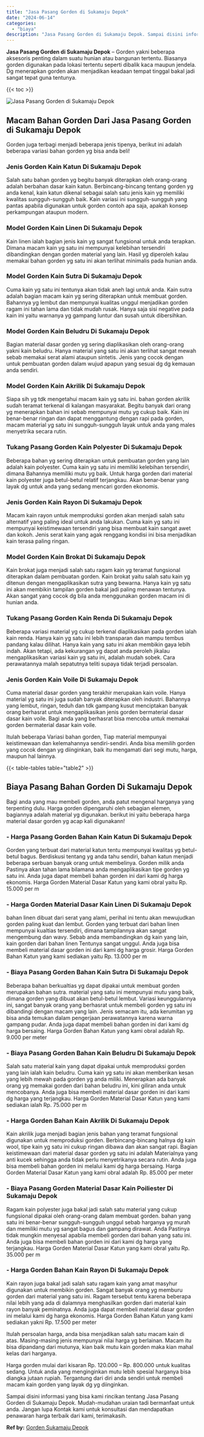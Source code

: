 ```yaml
---
title: "Jasa Pasang Gorden di Sukamaju Depok"
date: "2024-06-14"
categories: 
  - "biaya"
description: "Jasa Pasang Gorden di Sukamaju Depok. Sampai disini informasi yang bisa kami rincikan tentang Jasa Pasang Gorden di Sukamaju Depok. Mudah-mudahan uraian tadi..."
---
```


**Jasa Pasang Gorden di Sukamaju Depok** – Gorden yakni beberapa aksesoris penting dalam suatu hunian atau bangunan tertentu. Biasanya gorden digunakan pada lokasi tertentu seperti dibalik kaca maupun jendela. Dg menerapkan gorden akan menjadikan keadaan tempat tinggal bakal jadi sangat tepat guna tentunya.

{{< toc >}}

![Jasa Pasang Gorden di Sukamaju Depok](/images/pasang-gorden-murah19.png)

## Macam Bahan Gorden Dari Jasa Pasang Gorden di Sukamaju Depok

Gorden juga terbagi menjadi beberapa jenis tipenya, berikut ini adalah beberapa variasi bahan gorden yg bisa anda beli!

### Jenis Gorden Kain Katun Di Sukamaju Depok

Salah satu bahan gorden yg begitu banyak diterapkan oleh orang-orang adalah berbahan dasar kain katun. Berbincang-bincang tentang gorden yg anda kenal, kain katun dikenal sebagai salah satu jenis kain yg memiliki kwalitas sungguh-sungguh baik. Kain variasi ini sungguh-sungguh yang pantas apabila digunakan untuk gorden contoh apa saja, apakah konsep perkampungan ataupun modern.

### Model Gorden Kain Linen Di Sukamaju Depok

Kain linen ialah bagian jenis kain yg sangat fungsional untuk anda terapkan. Dimana macam kain yg satu ini mempunyai kelebihan tersendiri dibandingkan dengan gorden material yang lain. Hasil yg diperoleh kalau memakai bahan gorden yg satu ini akan terlihat minimalis pada hunian anda.

### Model Gorden Kain Sutra Di Sukamaju Depok

Cuma kain yg satu ini tentunya akan tidak aneh lagi untuk anda. Kain sutra adalah bagian macam kain yg sering diterapkan untuk membuat gorden. Bahannya yg lembut dan mempunyai kualitas unggul menjadikan gorden ragam ini tahan lama dan tidak mudah rusak. Hanya saja sisi negative pada kain ini yaitu warnanya yg gampang luntur dan susah untuk dibersihkan.

### Model Gorden Kain Beludru Di Sukamaju Depok

Bagian material dasar gorden yg sering diaplikasikan oleh orang-orang yakni kain beludru. Hanya material yang satu ini akan terlihat sangat mewah sebab memakai serat alami ataupun sintetis. Jenis yang cocok dengan untuk pembuatan gorden dalam wujud apapun yang sesuai dg dg kemauan anda sendiri.

### Model Gorden Kain Akrilik Di Sukamaju Depok

Siapa sih yg tdk mengetahui macam kain yg satu ini. bahan gorden akrilik sudah teramat terkenal di kalangan masyarakat. Begitu banyak dari orang yg menerapkan bahan ini sebab mempunyai mutu yg cukup baik. Kain ini benar-benar ringan dan dapat menggantung dengan rapi pada gorden, macam material yg satu ini sungguh-sungguh layak untuk anda yang males menyetrika secara rutin.

### Tukang Pasang Gorden Kain Polyester Di Sukamaju Depok

Beberapa bahan yg sering diterapkan untuk pembuatan gorden yang lain adalah kain polyester. Cuma kain yg satu ini memiliki kelebihan tersendiri, dimana Bahannya memiliki mutu yg baik. Untuk harga gorden dari material kain polyester juga betul-betul relatif terjangkau. Akan benar-benar yang layak dg untuk anda yang sedang mencari gorden ekonomis.

### Jenis Gorden Kain Rayon Di Sukamaju Depok

Macam kain rayon untuk memproduksi gorden akan menjadi salah satu alternatif yang paling ideal untuk anda lakukan. Cuma kain yg satu ini mempunyai keistimewaan tersendiri yang bisa membuat kain sangat awet dan kokoh. Jenis serat kain yang agak renggang kondisi ini bisa menjadikan kain terasa paling ringan.

### Model Gorden Kain Brokat Di Sukamaju Depok

Kain brokat juga menjadi salah satu ragam kain yg teramat fungsional diterapkan dalam pembuatan gorden. Kain brokat yaitu salah satu kain yg ditenun dengan mengaplikasikan sutra yang bewarna. Hanya kain yg satu ini akan membikin tampilan gorden bakal jadi paling menawan tentunya. Akan sangat yang cocok dg bila anda menggunakan gorden macam ini di hunian anda.

### Tukang Pasang Gorden Kain Renda Di Sukamaju Depok

Beberapa variasi material yg cukup terkenal diaplikasikan pada gorden ialah kain renda. Hanya kain yg satu ini lebih transparan dan mampu tembus pandang kalau dilihat. Hanya kain yang satu ini akan membikin gaya lebih indah. Akan tetapi, ada kekurangan yg dapat anda peroleh jikalau mengaplikasikan variasi kain yg satu ini, adalah mudah sobek. Cara perawatannya malah sepatutnya teliti supaya tidak terjadi persoalan.

### Jenis Gorden Kain Voile Di Sukamaju Depok

Cuma material dasar gorden yang terakhir merupakan kain voile. Hanya material yg satu ini juga sudah banyak diterapkan oleh industri. Bahannya yang lembut, ringan, teduh dan tdk gampang kusut menciptakan banyak orang berhasrat untuk mengaplikasikan jenis gorden bermaterial dasar dasar kain voile. Bagi anda yang berhasrat bisa mencoba untuk memakai gorden bermaterial dasar kain voile.

Itulah beberapa Variasi bahan gorden, Tiap material mempunyai keistimewaan dan kelemahannya sendiri-sendiri. Anda bisa memilih gorden yang cocok dengan yg diinginkan, baik itu mengamati dari segi mutu, harga, maupun hal lainnya.

{{< table-tables table="table2" >}}

## Biaya Pasang Bahan Gorden Di Sukamaju Depok

Bagi anda yang mau membeli gorden, anda patut mengenal harganya yang terpenting dulu. Harga gorden dipengaruhi oleh sebagian elemen, bagiannya adalah material yg digunakan. berikut ini yaitu beberapa harga material dasar gorden yg acap kali digunakann!

### \- Harga Pasang Gorden Bahan Kain Katun Di Sukamaju Depok

Gorden yang terbuat dari material katun tentu mempunyai kwalitas yg betul-betul bagus. Berdiskusi tentang yg anda tahu sendiri, bahan katun menjadi beberapa serbuan banyak orang untuk membelinya. Gorden milik anda Pastinya akan tahan lama bilamana anda mengaplikasikan tipe gorden yg satu ini. Anda juga dapat membeli bahan gorden ini dari kami dg harga ekonomis. Harga Gorden Material Dasar Katun yang kami obral yaitu Rp. 15.000 per m

### \- Harga Gorden Material Dasar Kain Linen Di Sukamaju Depok

bahan linen dibuat dari serat yang alami, perihal ini tentu akan mewujudkan gorden paling kuat dan lembut. Gorden yang terbuat dari bahan linen mempunyai kualtias tersendiri, dimana tampilannya akan sangat mengembung dan wavy. Sebab anda membandingkan dg kain yang lain, kain gorden dari bahan linen Tentunya sangat unggul. Anda juga bisa membeli material dasar gorden ini dari kami dg harga grosir. Harga Gorden Bahan Katun yang kami sediakan yaitu Rp. 13.000 per m

### \- Biaya Pasang Gorden Bahan Kain Sutra Di Sukamaju Depok

Beberapa bahan berkualtias yg dapat dipakai untuk membuat gorden merupakan bahan sutra. material yang satu ini mempunyai mutu yang baik, dimana gorden yang dibuat akan betul-betul lembut. Variasi keunggulannya ini, sangat banyak orang yang berhasrat untuk membeli gorden yg satu ini dibandingi dengan macam yang lain. Jenis semacam itu, ada kerumitan yg bisa anda temukan dalam pengerjaan perawatannya karena warna gampang pudar. Anda juga dapat membeli bahan gorden ini dari kami dg harga bersaing. Harga Gorden Bahan Katun yang kami obral adalah Rp. 9.000 per meter

### \- Biaya Pasang Gorden Bahan Kain Beludru Di Sukamaju Depok

Salah satu material kain yang dapat dipakai untuk memproduksi gorden yang lain ialah kain beludru. Cuma kain yg satu ini akan memberikan kesan yang lebih mewah pada gorden yg anda miliki. Menerapkan ada banyak orang yg memakai gorden dari bahan beludru ini, kini giliran anda untuk mencobanya. Anda juga bisa membeli material dasar gorden ini dari kami dg harga yang terjangkau. Harga Gorden Material Dasar Katun yang kami sediakan ialah Rp. 75.000 per m

### \- Harga Gorden Bahan Kain Akrilik Di Sukamaju Depok

Kain akrilik juga menjadi bagian jenis bahan yang teramat fungsional digunakan untuk memproduksi gorden. Berbincang-bincang halnya dg kain wool, tipe kain yg satu ini cukup ringan dibawa dan akan sangat rapi. Bagian keistimewaan dari material dasar gorden yg satu ini adalah Materialnya yang anti kucek sehingga anda tidak perlu menyetrikanya secara rutin. Anda juga bisa membeli bahan gorden ini melalui kami dg harga bersaing. Harga Gorden Material Dasar Katun yang kami obral adalah Rp. 85.000 per meter

### \- Biaya Pasang Gorden Material Dasar Kain Poiliester Di Sukamaju Depok

Ragam kain polyester juga bakal jadi salah satu material yang cukup fungsional dipakai oleh orang-orang dalam membuat gorden. bahan yang satu ini benar-benar sungguh-sungguh unggul sebab harganya yg murah dan memiliki mutu yg sangat bagus dan gampang dirawat. Anda Pastinya tidak mungkin menyesal apabila membeli gorden dari bahan yang satu ini. Anda juga bisa membeli bahan gorden ini dari kami dg harga yang terjangkau. Harga Gorden Material Dasar Katun yang kami obral yaitu Rp. 35.000 per m

### \- Harga Gorden Bahan Kain Rayon Di Sukamaju Depok

Kain rayon juga bakal jadi salah satu ragam kain yang amat masyhur digunakan untuk membikin gorden. Sangat banyak orang yg memburu gorden dari material yang satu ini. Ragam tersebut tentu karena beberapa nilai lebih yang ada di dalamnya menghasilkan gorden dari material kain rayon banyak peminatnya. Anda juga dapat membeli material dasar gorden ini melalui kami dg harga ekonomis. Harga Gorden Bahan Katun yang kami sediakan yakni Rp. 17.500 per meter

Itulah persoalan harga, anda bisa menjadikan salah satu macam kain di atas. Masing-masing jenis mempunyai nilai harga yg berlainan. Macam itu bisa dipandang dari mutunya, kian baik mutu kain gorden maka kian mahal kelas dari harganya.

Harga gorden mulai dari kisaran Rp. 120.000 – Rp. 800.000 untuk kualitas sedang. Untuk anda yang menginginkan mutu lebih spesial harganya bisa diangka jutaan rupiah. Tergantung dari diri anda sendiri untuk membeli macam kain gorden yang layak dg yg diinginkan.

Sampai disini informasi yang bisa kami rincikan tentang Jasa Pasang Gorden di Sukamaju Depok. Mudah-mudahan uraian tadi bermanfaat untuk anda. Jangan lupa Kontak kami untuk konsultasi dan mendapatkan penawaran harga terbaik dari kami, terimakasih.

**Ref by:**  [Gorden  Sukamaju Depok](https://id.wikipedia.org/wiki/Gorden)
